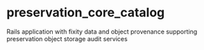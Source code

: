 # preservation_core_catalog
Rails application with fixity data and object provenance supporting preservation object storage audit services
